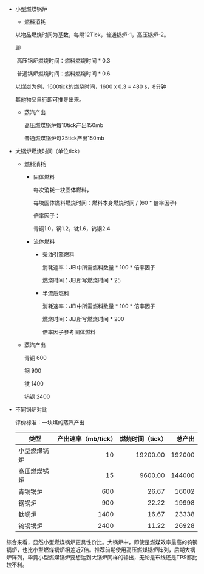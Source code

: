 * 小型燃煤锅炉

  * 燃料消耗

  以物品燃烧时间为基数，每隔12Tick，普通锅炉-1，高压锅炉-2。

  即 

  ​     高压锅炉燃烧时间：燃料燃烧时间 * 0.3

  ​     普通锅炉燃烧时间：燃料燃烧时间 * 0.6

  以煤炭为例，1600tick的燃烧时间，1600 x 0.3 = 480 s，8分钟

  其他物品自行即可推导出来。

  * 蒸汽产出

    高压燃煤锅炉每10tick产出150mb

    普通燃煤锅炉每25tick产出150mb

* 大锅炉燃烧时间（单位tick）

  * 燃料消耗

    * 固体燃料

      每次消耗一块固体燃料，

      每块固体燃料燃烧时间：燃料本身燃烧时间 / (60 * 倍率因子)

      倍率因子：

      青铜1.0，钢1.2，钛1.6，钨钢2.4

    * 流体燃料

      * 柴油引擎燃料

        消耗速率：JEI中所需燃料数量 * 100 * 倍率因子

        燃烧时间：JEI所写燃烧时间 * 25

      * 半流质燃料

        消耗速率：JEI中所需燃料数量 * 100 * 倍率因子

        燃烧时间：JEI所写燃烧时间 * 200

        倍率因子参考固体燃料

  * 蒸汽产出

    青铜 600

    钢     900

    钛    1400

    钨钢 2400

* 不同锅炉对比

  评价标准：一块煤的蒸汽产出

  | 类型         | 产出速率（mb/tick） | 燃烧时间（tick） | 总产出 |
  | ------------ | ------------------: | ---------------: | -----: |
  | 小型燃煤锅炉 |                  10 |         19200.00 | 192000 |
  | 高压燃煤锅炉 |                  15 |          9600.00 | 144000 |
  | 青铜锅炉     |                 600 |            26.67 |  16002 |
  | 钢锅炉       |                 900 |            22.22 |  19998 |
  | 钛锅炉       |                1400 |            16.67 |  23338 |
  | 钨钢锅炉     |                2400 |            11.22 |  26928 |

综合来看，显然小型燃煤锅炉更具性价比。大锅炉中，即使是燃煤效率最高的钨钢锅炉，也比小型燃煤锅炉相差近7倍。推荐前期使用高压燃煤锅炉阵列，后期大锅炉阵列，毕竟小型燃煤锅炉要想达到大锅炉同样的输出，无论是布线还是TPS都比较不利。